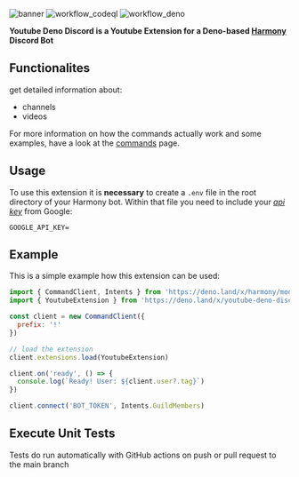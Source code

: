![banner](https://user-images.githubusercontent.com/56651600/156890936-45d1a056-e84a-48ab-8125-26f178d8830c.png)
![workflow_codeql](https://github.com/felix-beie/youtube-deno-discord/actions/workflows/codeql.yml/badge.svg)
![workflow_deno](https://github.com/felix-beie/youtube-deno-discord/actions/workflows/deno.yml/badge.svg)

**Youtube Deno Discord is a Youtube Extension for a Deno-based [Harmony](https://deno.land/x/harmony) Discord Bot**

## Functionalites
get detailed information about:
- channels
- videos

For more information on how the commands actually work and some examples, have a look at the [commands](https://github.com/felix-beie/youtube-deno-discord/wiki/Commands) page.

## Usage
To use this extension it is **necessary** to create a `.env` file in the root directory of your Harmony bot. Within that file you need to include your [*api key*](https://github.com/felix-beie/youtube-deno-discord/wiki/API-Key) from Google:
```  
GOOGLE_API_KEY=
``` 

## Example
This is a simple example how this extension can be used:
```js
import { CommandClient, Intents } from 'https://deno.land/x/harmony/mod.ts'
import { YoutubeExtension } from 'https://deno.land/x/youtube-deno-discord/mod.ts'

const client = new CommandClient({
  prefix: '!'
})

// load the extension
client.extensions.load(YoutubeExtension)

client.on('ready', () => {
  console.log(`Ready! User: ${client.user?.tag}`)
})

client.connect('BOT_TOKEN', Intents.GuildMembers)
```
## Execute Unit Tests
Tests do run automatically with GitHub actions on push or pull request to the main branch
